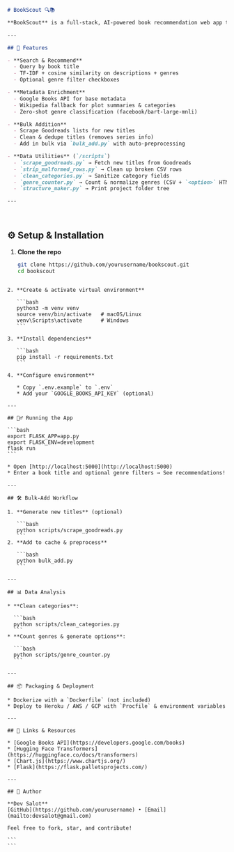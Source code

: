 ```markdown
# BookScout 🔍📚

**BookScout** is a full‑stack, AI‑powered book recommendation web app that uses semantic similarity, genre filtering, and automated metadata enrichment to suggest books you’ll love. Built with Flask, Pandas, BeautifulSoup, Hugging Face Transformers, and Chart.js, it features a dark‑mode UI and a scalable CSV‑backed cache.

---

## 🚀 Features

- **Search & Recommend**  
  - Query by book title  
  - TF‑IDF + cosine similarity on descriptions + genres  
  - Optional genre filter checkboxes  

- **Metadata Enrichment**  
  - Google Books API for base metadata  
  - Wikipedia fallback for plot summaries & categories  
  - Zero‑shot genre classification (facebook/bart‑large‑mnli)  

- **Bulk Addition**  
  - Scrape Goodreads lists for new titles  
  - Clean & dedupe titles (removes series info)  
  - Add in bulk via `bulk_add.py` with auto‑preprocessing  

- **Data Utilities** (`/scripts`)  
  - `scrape_goodreads.py` → Fetch new titles from Goodreads  
  - `strip_malformed_rows.py` → Clean up broken CSV rows  
  - `clean_categories.py` → Sanitize category fields  
  - `genre_counter.py` → Count & normalize genres (CSV + `<option>` HTML)  
  - `structure_maker.py` → Print project folder tree  

---




````
## ⚙️ Setup & Installation

1. **Clone the repo**  
   ```bash
   git clone https://github.com/yourusername/bookscout.git
   cd bookscout
````

2. **Create & activate virtual environment**

   ```bash
   python3 -m venv venv
   source venv/bin/activate   # macOS/Linux
   venv\Scripts\activate      # Windows
   ```

3. **Install dependencies**

   ```bash
   pip install -r requirements.txt
   ```

4. **Configure environment**

   * Copy `.env.example` to `.env`
   * Add your `GOOGLE_BOOKS_API_KEY` (optional)

---

## 🏃‍♂️ Running the App

```bash
export FLASK_APP=app.py
export FLASK_ENV=development
flask run
```

* Open [http://localhost:5000](http://localhost:5000)
* Enter a book title and optional genre filters → See recommendations!

---

## 🛠️ Bulk-Add Workflow

1. **Generate new titles** (optional)

   ```bash
   python scripts/scrape_goodreads.py
   ```
2. **Add to cache & preprocess**

   ```bash
   python bulk_add.py
   ```

---

## 📊 Data Analysis

* **Clean categories**:

  ```bash
  python scripts/clean_categories.py
  ```
* **Count genres & generate options**:

  ```bash
  python scripts/genre_counter.py
  ```

---

## 📦 Packaging & Deployment

* Dockerize with a `Dockerfile` (not included)
* Deploy to Heroku / AWS / GCP with `Procfile` & environment variables

---

## 🔗 Links & Resources

* [Google Books API](https://developers.google.com/books)
* [Hugging Face Transformers](https://huggingface.co/docs/transformers)
* [Chart.js](https://www.chartjs.org/)
* [Flask](https://flask.palletsprojects.com/)

---

## 👤 Author

**Dev Salot**
[GitHub](https://github.com/yourusername) • [Email](mailto:devsalot@gmail.com)

Feel free to fork, star, and contribute!

```
```
